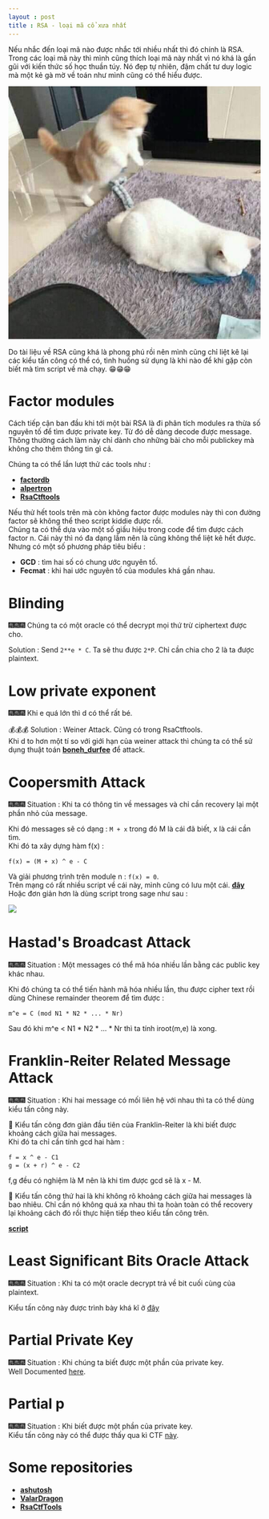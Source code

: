 ```yaml
---
layout : post 
title : RSA - loại mã cổ xưa nhất  
---  
```


Nếu nhắc đến loại mã nào được nhắc tới nhiều nhất thì đó chính là RSA. Trong các loại mã này thì mình cũng thích loại mã này nhất vì nó khá là gần gũi với kiến thức số học thuần túy. Nó đẹp tự nhiên, đậm chất tư duy logic mà một kẻ gà mờ về toán như mình cũng có thể hiểu được.    

![](/img/meo28.jpg)    

Do tài liệu về RSA cũng khá là phong phú rồi nên mình cũng chỉ liệt kê lại các kiểu tấn công có thể có, tình huống sử dụng là khi nào để khi gặp còn biết mà tìm script về mà chạy. 😁😁😁   

# Factor modules  
Cách tiếp cận ban đầu khi tới một bài RSA là đi phân tích modules ra thừa số nguyên tố để tìm được private key. Từ đó dễ dàng decode được message. Thông thường cách làm này chỉ dành cho những bài cho mỗi publickey mà không cho thêm thông tin gì cả.   

Chúng ta có thể lần lượt thử các tools như :   
 - [**factordb**](http://factordb.com/)   
 - [**alpertron**](https://www.alpertron.com.ar/ECM.HTM)  
 - [**RsaCtftools**](https://github.com/Ganapati/RsaCtfTool)   

Nếu thử hết tools trên mà còn không factor được modules này thì con đường factor sẽ không thể theo script kiddie được rồi.  
Chúng ta có thể dựa vào một số giấu hiệu trong code để tìm được cách factor n. Cái này thì nó đa dạng lắm nên là cũng không thể liệt kê hết được. Nhưng có một số phương pháp tiêu biểu  :  
  - **GCD** : tìm hai số có chung ước nguyên tố.  
  - **Fecmat** : khi hai ước nguyên tố của modules khá gần nhau.  

# Blinding   

🎆🎆🎆 Chúng ta có một oracle có thể decrypt mọi thứ trừ ciphertext được cho.  

Solution : Send ```2**e * C```. Ta sẽ thu được ```2*P```. Chỉ cần chia cho 2 là ta được plaintext.   

# Low private exponent   

🎆🎆🎆 Khi e quá lớn thì d có thể rất bé.   

💰💰💰 Solution : Weiner Attack. Cũng có trong RsaCtftools.   
Khi d to hơn một tí so với giới hạn của weiner attack thì chúng ta có thể sử dụng thuật toán [**boneh_durfee**](https://github.com/Ganapati/RsaCtfTool/blob/master/boneh_durfee.sage) để attack.  


# Coopersmith Attack    

🎆🎆🎆 Situation : Khi ta có thông tin về messages và chỉ cần recovery lại một phần nhỏ của message.  

Khi đó messages sẽ có dạng : ```M + x``` trong đó M là cái đã biết, x là cái cần tìm.   
Khi đó ta xây dựng hàm f(x) :  
```
f(x) = (M + x) ^ e - C 
```  
Và giải phương trình trên module n :  ```f(x) = 0```.   
Trên mạng có rất nhiều script về cái này, mình cũng có lưu một cái. [**đây**](/Crypto/RSA/coopersmith.py)   
Hoặc đơn giản hơn là dùng script trong sage như sau :   

![](https://kamithanthanhhome.files.wordpress.com/2019/01/image-3.png)   


#  Hastad's Broadcast Attack   

🎆🎆🎆 Situation : Một messages có thể mã hóa nhiều lần bằng các public key khác nhau.  

Khi đó chúng ta có thể tiến hành mã hóa nhiều lần, thu được cipher text rồi dùng Chinese remainder theorem để tìm được :  

```
m^e = C (mod N1 * N2 * ... * Nr)  
```  
Sau đó khi m^e < N1 * N2 * ... * Nr thì ta tính iroot(m,e) là xong.   

# Franklin-Reiter Related Message Attack   

🎆🎆🎆 Situation : Khi hai message có mối liên hệ với nhau thì ta có thể dùng kiểu tấn công này.   

🌊 Kiểu tấn công đơn giản đầu tiên của Franklin-Reiter là khi biết được khoảng cách giữa hai messages.  
Khi đó ta chỉ cần tính gcd hai hàm :  
```
f = x ^ e - C1  
g = (x + r) ^ e - C2   
```
f,g đều có nghiệm là M nên là khi tìm được gcd sẽ là x - M.  

🌊 Kiểu tấn công thứ hai là khi không rõ khoảng cách giữa hai messages là bao nhiêu. Chỉ cần nó không quá xa nhau thì ta hoàn toàn có thể recovery lại khoảng cách đó rồi thực hiện tiếp theo kiểu tấn công trên.   

[**script**](/Crypto/RSA/franklinReiter.py)   

# Least Significant Bits Oracle Attack  
🎆🎆🎆 Situation : Khi ta có một oracle decrypt trả về bit cuối cùng của plaintext.  

Kiểu tấn công này được trình bày khá kĩ ở [đây](https://crypto.stackexchange.com/questions/11053/rsa-least-significant-bit-oracle-attack)   

# Partial Private Key  
🎆🎆🎆 Situation : Khi chúng ta biết được một phần của private key.  
Well Documented [here](https://crypto.stanford.edu/~dabo/papers/RSA-survey.pdf).  

# Partial p  

🎆🎆🎆 Situation : Khi biết được một phần của private key.   
Kiểu tấn công này có thể được thấy qua kì CTF [này](https://github.com/p4-team/ctf/tree/master/2017-09-02-tokyo/crypto_rsa).  
# Some repositories  

 - [**ashutosh**](https://github.com/ashutosh1206/Crypton/tree/master/RSA-encryption)   
 - [**ValarDragon**](https://github.com/ValarDragon/CTF-Crypto/tree/master/RSA)   
 - [**RsaCtfTools**](https://github.com/Ganapati/RsaCtfTool)  

